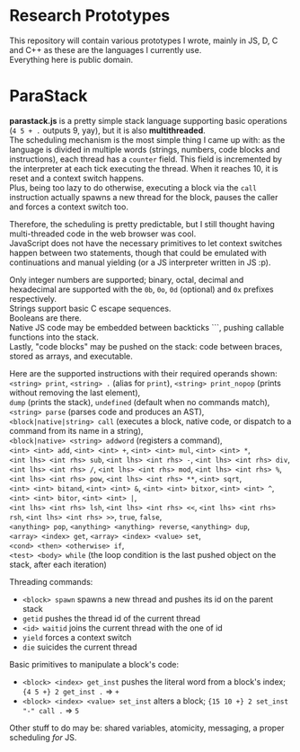 # Research Prototypes

This repository will contain various prototypes I wrote, mainly in JS, D, C and C++ as these are the languages I currently use.  
Everything here is public domain.

# ParaStack

**parastack.js** is a pretty simple stack language supporting basic operations (`4 5 + .` outputs 9, yay), but it is also **multithreaded**.  
The scheduling mechanism is the most simple thing I came up with: as the language is divided in multiple words (strings, numbers, code blocks and instructions), each thread has a `counter` field.
This field is incremented by the interpreter at each tick executing the thread. When it reaches 10, it is reset and a context switch happens.  
Plus, being too lazy to do otherwise, executing a block via the `call` instruction actually spawns a new thread for the block, pauses the caller and forces a context switch too.  
  
Therefore, the scheduling is pretty predictable, but I still thought having multi-threaded code in the web browser was cool.  
JavaScript does not have the necessary primitives to let context switches happen between two statements, though that could be emulated with continuations and manual yielding (or a JS interpreter written in JS :p).  
  
Only integer numbers are supported; binary, octal, decimal and hexadecimal are supported with the `0b`, `0o`, `0d` (optional) and `0x` prefixes respectively.  
Strings support basic C escape sequences.  
Booleans are there.  
Native JS code may be embedded between backticks `\``, pushing callable functions into the stack.  
Lastly, "code blocks" may be pushed on the stack: code between braces, stored as arrays, and executable.  

Here are the supported instructions with their required operands shown:  
`<string> print`, `<string> .` (alias for `print`), `<string> print_nopop` (prints without removing the last element),  
`dump` (prints the stack), `undefined` (default when no commands match), `<string> parse` (parses code and produces an AST),  
`<block|native|string> call` (executes a block, native code, or dispatch to a command from its name in a string),  
`<block|native> <string> addword` (registers a command),  
`<int> <int> add`, `<int> <int> +`, `<int> <int> mul`, `<int> <int> *`,  
`<int lhs> <int rhs> sub`, `<int lhs> <int rhs> -`, `<int lhs> <int rhs> div`, `<int lhs> <int rhs> /`, `<int lhs> <int rhs> mod`, `<int lhs> <int rhs> %`,  
`<int lhs> <int rhs> pow`, `<int lhs> <int rhs> **`, `<int> sqrt`,  
`<int> <int> bitand`, `<int> <int> &`, `<int> <int> bitxor`, `<int> <int> ^`, `<int> <int> bitor`, `<int> <int> |`,  
`<int lhs> <int rhs> lsh`, `<int lhs> <int rhs> <<`, `<int lhs> <int rhs> rsh`, `<int lhs> <int rhs> >>`, 
`true`, `false`,  
`<anything> pop`, `<anything> <anything> reverse`, `<anything> dup`,  
`<array> <index> get`, `<array> <index> <value> set`,  
`<cond> <then> <otherwise> if`,  
`<test> <body> while` (the loop condition is the last pushed object on the stack, after each iteration)  
  
Threading commands:  
- `<block> spawn` spawns a new thread and pushes its id on the parent stack  
- `getid` pushes the thread id of the current thread  
- `<id> waitid` joins the current thread with the one of id  
- `yield` forces a context switch  
- `die` suicides the current thread

Basic primitives to manipulate a block's code:  
- `<block> <index> get_inst` pushes the literal word from a block's index; `{4 5 +} 2 get_inst .` => `+`  
- `<block> <index> <value> set_inst` alters a block; `{15 10 +} 2 set_inst "-" call .` => `5`  

Other stuff to do may be: shared variables, atomicity, messaging, a proper scheduling _for_ JS.